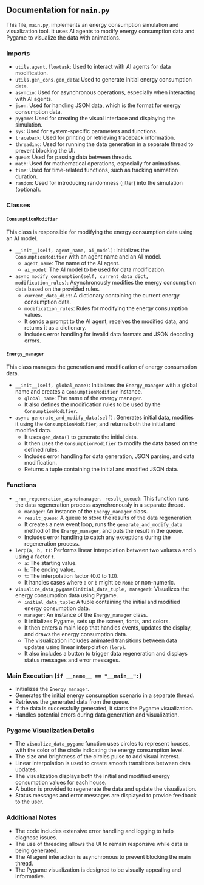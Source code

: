 ## Documentation for `main.py`

This file, `main.py`, implements an energy consumption simulation and visualization tool. It uses AI agents to modify energy consumption data and Pygame to visualize the data with animations.

### Imports

*   `utils.agent.flowtask`: Used to interact with AI agents for data modification.
*   `utils.gen_cons.gen_data`: Used to generate initial energy consumption data.
*   `asyncio`: Used for asynchronous operations, especially when interacting with AI agents.
*   `json`: Used for handling JSON data, which is the format for energy consumption data.
*   `pygame`: Used for creating the visual interface and displaying the simulation.
*   `sys`: Used for system-specific parameters and functions.
*   `traceback`: Used for printing or retrieving traceback information.
*   `threading`: Used for running the data generation in a separate thread to prevent blocking the UI.
*   `queue`: Used for passing data between threads.
*   `math`: Used for mathematical operations, especially for animations.
*   `time`: Used for time-related functions, such as tracking animation duration.
*   `random`: Used for introducing randomness (jitter) into the simulation (optional).

### Classes

#### `ConsumptionModifier`

This class is responsible for modifying the energy consumption data using an AI model.

*   `__init__(self, agent_name, ai_model)`: Initializes the `ConsumptionModifier` with an agent name and an AI model.
    *   `agent_name`: The name of the AI agent.
    *   `ai_model`: The AI model to be used for data modification.
*   `async modify_consumption(self, current_data_dict, modification_rules)`: Asynchronously modifies the energy consumption data based on the provided rules.
    *   `current_data_dict`: A dictionary containing the current energy consumption data.
    *   `modification_rules`: Rules for modifying the energy consumption values.
    *   It sends a prompt to the AI agent, receives the modified data, and returns it as a dictionary.
    *   Includes error handling for invalid data formats and JSON decoding errors.

#### `Energy_manager`

This class manages the generation and modification of energy consumption data.

*   `__init__(self, global_name)`: Initializes the `Energy_manager` with a global name and creates a `ConsumptionModifier` instance.
    *   `global_name`: The name of the energy manager.
    *   It also defines the modification rules to be used by the `ConsumptionModifier`.
*   `async generate_and_modify_data(self)`: Generates initial data, modifies it using the `ConsumptionModifier`, and returns both the initial and modified data.
    *   It uses `gen_data()` to generate the initial data.
    *   It then uses the `ConsumptionModifier` to modify the data based on the defined rules.
    *   Includes error handling for data generation, JSON parsing, and data modification.
    *   Returns a tuple containing the initial and modified JSON data.

### Functions

*   `_run_regeneration_async(manager, result_queue)`: This function runs the data regeneration process asynchronously in a separate thread.
    *   `manager`: An instance of the `Energy_manager` class.
    *   `result_queue`: A queue to store the results of the data regeneration.
    *   It creates a new event loop, runs the `generate_and_modify_data` method of the `Energy_manager`, and puts the result in the queue.
    *   Includes error handling to catch any exceptions during the regeneration process.
*   `lerp(a, b, t)`: Performs linear interpolation between two values `a` and `b` using a factor `t`.
    *   `a`: The starting value.
    *   `b`: The ending value.
    *   `t`: The interpolation factor (0.0 to 1.0).
    *   It handles cases where `a` or `b` might be `None` or non-numeric.
*   `visualize_data_pygame(initial_data_tuple, manager)`: Visualizes the energy consumption data using Pygame.
    *   `initial_data_tuple`: A tuple containing the initial and modified energy consumption data.
    *   `manager`: An instance of the `Energy_manager` class.
    *   It initializes Pygame, sets up the screen, fonts, and colors.
    *   It then enters a main loop that handles events, updates the display, and draws the energy consumption data.
    *   The visualization includes animated transitions between data updates using linear interpolation (`lerp`).
    *   It also includes a button to trigger data regeneration and displays status messages and error messages.

### Main Execution (`if __name__ == "__main__":`)

*   Initializes the `Energy_manager`.
*   Generates the initial energy consumption scenario in a separate thread.
*   Retrieves the generated data from the queue.
*   If the data is successfully generated, it starts the Pygame visualization.
*   Handles potential errors during data generation and visualization.

### Pygame Visualization Details

*   The `visualize_data_pygame` function uses circles to represent houses, with the color of the circle indicating the energy consumption level.
*   The size and brightness of the circles pulse to add visual interest.
*   Linear interpolation is used to create smooth transitions between data updates.
*   The visualization displays both the initial and modified energy consumption values for each house.
*   A button is provided to regenerate the data and update the visualization.
*   Status messages and error messages are displayed to provide feedback to the user.

### Additional Notes

*   The code includes extensive error handling and logging to help diagnose issues.
*   The use of threading allows the UI to remain responsive while data is being generated.
*   The AI agent interaction is asynchronous to prevent blocking the main thread.
*   The Pygame visualization is designed to be visually appealing and informative.